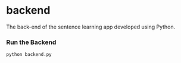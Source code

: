 # backend

The back-end of the sentence learning app developed using Python.

### Run the Backend

```sh
python backend.py
```

